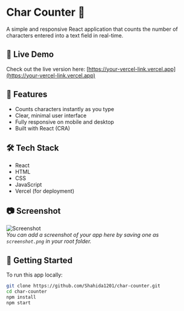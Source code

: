 # Char Counter 🔡

A simple and responsive React application that counts the number of characters entered into a text field in real-time.

## 🚀 Live Demo

Check out the live version here: [https://your-vercel-link.vercel.app](https://your-vercel-link.vercel.app)

## 📌 Features

- Counts characters instantly as you type
- Clear, minimal user interface
- Fully responsive on mobile and desktop
- Built with React (CRA)

## 🛠 Tech Stack

- React
- HTML
- CSS
- JavaScript
- Vercel (for deployment)

## 📷 Screenshot

![Screenshot](./screenshot.png)  
_You can add a screenshot of your app here by saving one as `screenshot.png` in your root folder._

## 📁 Getting Started

To run this app locally:

```bash
git clone https://github.com/Shahida1201/char-counter.git
cd char-counter
npm install
npm start
```
